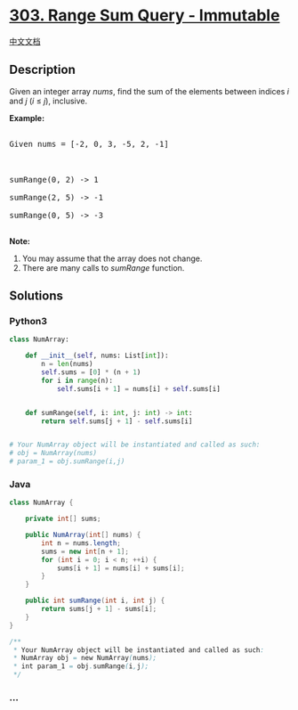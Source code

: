 # [303. Range Sum Query - Immutable](https://leetcode.com/problems/range-sum-query-immutable)

[中文文档](/solution/0300-0399/0303.Range%20Sum%20Query%20-%20Immutable/README.md)

## Description

<p>Given an integer array <i>nums</i>, find the sum of the elements between indices <i>i</i> and <i>j</i> (<i>i</i> &le; <i>j</i>), inclusive.</p>

<p><b>Example:</b><br>

<pre>

Given nums = [-2, 0, 3, -5, 2, -1]



sumRange(0, 2) -> 1

sumRange(2, 5) -> -1

sumRange(0, 5) -> -3

</pre>

</p>

<p><b>Note:</b><br>

<ol>

<li>You may assume that the array does not change.</li>

<li>There are many calls to <i>sumRange</i> function.</li>

</ol>

</p>

## Solutions

<!-- tabs:start -->

### **Python3**

```python
class NumArray:

    def __init__(self, nums: List[int]):
        n = len(nums)
        self.sums = [0] * (n + 1)
        for i in range(n):
            self.sums[i + 1] = nums[i] + self.sums[i]


    def sumRange(self, i: int, j: int) -> int:
        return self.sums[j + 1] - self.sums[i]


# Your NumArray object will be instantiated and called as such:
# obj = NumArray(nums)
# param_1 = obj.sumRange(i,j)
```

### **Java**

```java
class NumArray {

    private int[] sums;

    public NumArray(int[] nums) {
        int n = nums.length;
        sums = new int[n + 1];
        for (int i = 0; i < n; ++i) {
            sums[i + 1] = nums[i] + sums[i];
        }
    }

    public int sumRange(int i, int j) {
        return sums[j + 1] - sums[i];
    }
}

/**
 * Your NumArray object will be instantiated and called as such:
 * NumArray obj = new NumArray(nums);
 * int param_1 = obj.sumRange(i,j);
 */
```

### **...**

```

```

<!-- tabs:end -->
